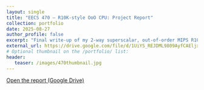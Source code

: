 ```yaml
---
layout: single
title: "EECS 470 — R10K-style OoO CPU: Project Report"
collection: portfolio
date: 2025-08-27
author_profile: false
excerpt: "Final write-up of my 2-way superscalar, out-of-order MIPS R10K-style CPU (BTB, predictor, LSQ, etc.)."
external_url: https://drive.google.com/file/d/1UiYS_REJDML9809AyfCAEljxD0NIjoIG/view?usp=sharing
# Optional thumbnail on the /portfolio/ list:
header:
   teaser: /images/470thumbnail.jpg
---
```


<p><a class="btn btn--primary" href="{{ page.external_url }}" target="_blank" rel="noopener">
  Open the report (Google Drive)
</a></p>
